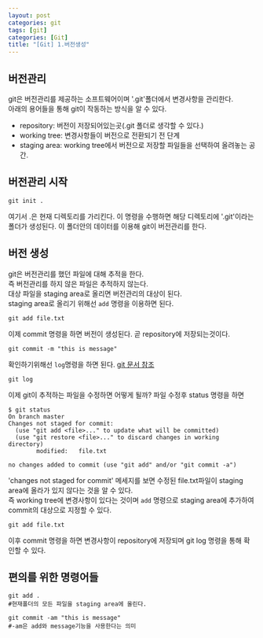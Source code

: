 ```yaml
---
layout: post
categories: git
tags: [git]
categories: [Git]
title: "[Git] 1.버전생성"
---
```


## 버전관리
git은 버전관리를 제공하는 소프트웨어이며 '.git'폴더에서 변경사항을 관리한다.  
아래의 용어들을 통해 git이 작동하는 방식을 알 수 있다.
- repository: 버전이 저장되어있는곳(.git 폴더로 생각할 수 있다.)
- working tree: 변경사항들이 버전으로 전환되기 전 단계
- staging area: working tree에서 버전으로 저장할 파일들을 선택하여 올려놓는 공간.

## 버전관리 시작

```
git init .
```
여기서 .은 현재 디렉토리를 가리킨다.
이 명령을 수행하면 해당 디렉토리에 '.git'이라는 폴더가 생성된다.
이 폴더안의 데이터를 이용해 git이 버전관리를 한다.  

## 버전 생성

 git은 버전관리를 했던 파일에 대해 추적을 한다.  
즉 버전관리를 하지 않은 파일은 추적하지 않는다.  
대상 파일을 staging area로 올리면 버전관리의 대상이 된다.  
staging area로 올리기 위해선 `add` 명령을 이용하면 된다.
```
git add file.txt
```

이제 commit 명령을 하면 버전이 생성된다.
곧 repository에 저장되는것이다.
```
git commit -m "this is message"
```

확인하기위해선 `log`명령을 하면 된다. [git 문서 참조](https://git-scm.com/docs/git-log)
```
git log
```

이제 git이 추적하는 파일을 수정하면 어떻게 될까?
파일 수정후 status 명령을 하면

```
$ git status
On branch master
Changes not staged for commit:
  (use "git add <file>..." to update what will be committed)
  (use "git restore <file>..." to discard changes in working directory)
        modified:   file.txt

no changes added to commit (use "git add" and/or "git commit -a")
```
'changes not staged for commit' 메세지를 보면 수정된 file.txt파일이 staging area에 올라가 있지 않다는 것을 알 수 있다.  
즉 working tree에 변경사항이 있다는 것이며 `add` 명령으로 staging area에 추가하여 commit의 대상으로 지정할 수 있다.
```
git add file.txt
```
이후 commit 명령을 하면 변경사항이 repository에 저장되며
git log 명령을 통해 확인할 수 있다.

## 편의를 위한 명령어들
```
git add .
#현재폴더의 모든 파일을 staging area에 올린다.

git commit -am "this is message"
#-am은 add와 message기능을 사용한다는 의미
```
